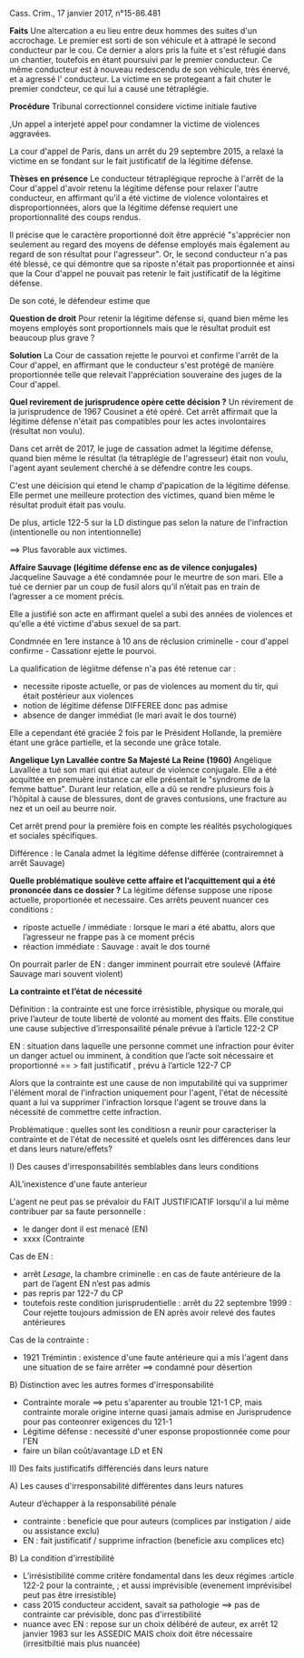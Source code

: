 Cass. Crim., 17 janvier 2017, n°15-86.481

**Faits**
Une altercation a eu lieu entre deux hommes des suites d'un accrochage. Le premier est sorti de son véhicule et à attrapé le second conducteur par le cou. Ce dernier a alors pris la fuite et s'est réfugié dans un chantier, toutefois en étant poursuivi par le premier conducteur. Ce même conducteur est à nouveau redescendu de son véhicule, très énervé, et a agressé l' conducteur. La victime en se protegeant a fait chuter le premier condcteur, ce qui lui a causé une tétraplégie.

**Procédure**
Tribunal correctionnel considere victime initiale fautive

,Un appel a interjeté appel pour condamner la victime de violences aggravées.

La cour d'appel de Paris, dans un arrêt du 29 septembre 2015, a relaxé la victime en se fondant sur le fait justificatif de la légitime défense.

**Thèses en présence**
Le conducteur tétraplégique reproche à l'arrêt de la Cour d'appel d'avoir retenu la légitime défense pour relaxer l'autre conducteur, en affirmant qu'il a été victime de violence volontaires et disproportionnées, alors que la légitime défense requiert une proportionnalité des coups rendus.

Il précise que le caractère proportionné doit être apprécié "s'apprécier non seulement au regard des moyens de défense employés mais également au regard de son résultat pour l'agresseur". Or, le second conducteur n'a pas été blessé, ce qui démontre que sa riposte n'était pas proportionnée et ainsi que la Cour d'appel ne pouvait pas retenir le fait justificatif de la légitime défense.

De son coté, le défendeur estime que 


**Question de droit**
Pour retenir la légitime défense si, quand bien même les moyens employés sont proportionnels mais que le résultat produit est beaucoup plus grave ?  

**Solution**
La Cour de cassation rejette le pourvoi et confirme l'arrêt de la Cour d'appel, en affirmant que le conducteur s'est protégé de manière proportionnée telle que relevait l'appréciation souveraine des juges de la Cour d'appel.

**Quel revirement de jurisprudence opère cette décision ?**
Un révirement de la jurisprudence de 1967 Cousinet a été opéré. Cet arrêt affirmait que la légitime défense n'était pas compatibles pour les actes involontaires (résultat non voulu).

Dans cet arrêt de 2017, le juge de cassation admet la légitime défense, quand bien même le résultat  (la tétraplégie de l'agresseur) était non voulu, l'agent ayant seulement cherché à se défendre contre les coups.

C'est une déicision qui etend le champ d'papication de la légitime défense. Elle permet une meilleure protection des victimes, quand bien même le résultat produit était pas voulu. 

De plus, article 122-5 sur la LD distingue pas selon la nature de l'infraction (intentionelle ou non intentionnelle)


==> Plus favorable aux victimes.


**Affaire Sauvage (légitime défense enc as de vilence conjugales)**
Jacqueline Sauvage a été condamnée pour le meurtre de son mari. Elle a tué ce dernier par un coup de fusil alors qu’il n’était pas en train de l’agresser a ce moment précis.

Elle a justifié son acte en affirmant quelel a subi des années de violences et qu'elle a été victime d'abus sexuel de sa part. 

Condmnée en 1ere instance à 10 ans de réclusion criminelle - cour d'appel confirme - Cassationr ejette le pourvoi. 

La qualification de légiitme défense n'a pas été retenue car : 
- necessite riposte actuelle, or pas de violences au moment du tir, qui était postérieur aux violences
- notion de légitime défense DIFFEREE donc pas admise 
- absence de danger immédiat (le mari avait le dos tourné)

Elle  a cependant été graciée 2 fois par le Président Hollande, la première  étant une grâce partielle, et la seconde une grâce totale.

**Angelique Lyn Lavallée contre Sa Majesté La Reine (1960)**
Angélique Lavallée a tué son mari qui étiat auteur de violence conjugale. Elle a été acquittée en premuère instance car elle présentait le "syndrome de la femme battue". Durant leur relation, elle a dû se rendre plusieurs fois à l'hôpital à cause de blessures, dont de graves contusions, une fracture au nez et un oeil au beurre noir. 

Cet arrêt prend pour la première fois en compte les réalités psychologiques et sociales spécifiques.

Différence : le Canala admet la légitime défense différée (contrairemnet à arrêt Sauvage)

**Quelle problématique soulève cette affaire et l’acquittement qui a été prononcée dans ce dossier ?**
La légitime défense suppose une ripose actuelle, proportionée et necessaire. Ces arrêts peuvent nuancer ces conditions :
- riposte actuelle / immédiate : lorsque le mari a été abattu,  alors que l’agresseur ne frappe pas à ce moment précis 
- réaction immédiate : Sauvage : avait le dos tourné

On pourrait parler de EN  : danger imminent pourrait etre soulevé (Affaire Sauvage mari souvent violent)

**La contrainte et l’état de nécessité**

Définition :  la contrainte  est une force irrésistible, physique ou morale,qui prive l’auteur de toute liberté de volonté au moment des ffaits. Elle constitue une cause subjective d’irresponsailité pénale prévue à l’article 122-2 CP

EN : situation dans laquelle une personne commet une infraction pour éviter un danger actuel ou imminent, à condition que l’acte soit nécessaire et proportionné == > fait justificatif , prévu à l’article 122-7 CP

Alors que la contrainte est une cause de non imputabilité qui va supprimer l'élément moral de l'infraction uniquement pour l'agent, l'état de nécessité quant a lui va supprimer l'infraction lorsque l'agent se trouve dans la nécessité de commettre cette infraction.

Problématique : quelles sont les conditiosn  a reunir pour caracteriser  la contrainte et de l'état de necessité et quelels osnt les différences dans leur  et dans leurs nature/effets? 

I) Des causes d'irresponsabilités semblables dans leurs conditions

A)L'inexistence d'une faute anterieur

L'agent ne peut pas se prévaloir du FAIT JUSTIFICATIF lorsqu'il a lui même contribuer par sa faute personnelle :
- le danger dont il est menacé (EN)
- xxxx (Contrainte

Cas de EN :
- arrêt _Lesage_, la chambre criminelle :  en cas de faute antérieure de la part de l’agent EN n’est pas admis
- pas repris par 122-7 du CP
- toutefois reste condition jurisprudentielle : arrêt du 22 septembre 1999 : Cour rejette toujours admission de EN après avoir relevé des fautes antérieures

Cas de la contrainte :
- 1921 Trémintin : existence d'une faute antérieure qui a mis l'agent dans une situation de se faire arrêter  ==> condamné pour désertion


B) Distinction avec les autres formes d'irresponsabilité

- Contrainte morale ==> petu s'aparenter au trouble 121-1 CP, mais contrainte morale origine interne quasi jamais admise en Jurisprudence pour pas conteonrer exigences du 121-1
- Légitime défense : necessité d'uner esponse propostionnée come pour l'EN 
- faire un bilan coût/avantage LD et EN

II) Des faits justificatifs différenciés dans leurs nature

A) Les causes d'irresponsabilité différentes dans leurs natures 

Auteur d’échapper à la responsabilité pénale

- contrainte : beneficie que pour auteurs (complices par instigation / aide ou assistance exclu)
- EN : fait justificatif / supprime infraction (beneficie axu complices etc)


B) La condition d'irrestibilité
- L’irrésistibilité comme critère fondamental dans les deux régimes :article 122-2 pour la contrainte, ; et aussi imprévisible (evenement imprévisibel peut pas être irresistible)
- cass 2015 conducteur accident, savait sa pathologie ==> pas de contrainte car prévisible, donc pas d'irrestibilité
- nuance avec EN : repose sur un choix délibéré de auteur, ex arrêt 12 janvier 1983 sur les ASSEDIC MAIS choix doit être nécessaire (irresitbiltié mais plus nuancée)
